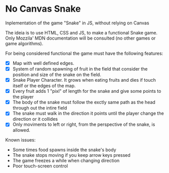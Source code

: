 # No Canvas Snake
 Inplementation of the game "Snake" in JS, without relying on Canvas

 The ideia is to use HTML, CSS and JS, to make a functional Snake game.
 Only Mozzila' MDN documentation will be consulted (no other games or game algorithms).

 For being considered functional the game must have the following features:

- [x] Map with well defined edges.
- [x] System of random spawning of fruit in the field that consider the position and size of the snake on the field.
- [x] Snake Player Character. It grows when eating fruits and dies if touch itself or the edges of the map.
- [x] Every fruit adds 1 "pixl" of length for the snake and give some points to the player
- [x] The body of the snake must follow the exctly same path as the head through out the intire field
- [x] The snake must walk in the direction it points until the player change the direction or it collides
- [x] Only moviments to left or right, from the perspective of the snake, is allowed.

Known issues:
- Some times food spawns inside the snake's body
- The snake stops moving if you keep arrow keys pressed
- The game freezes a while when changing direction
- Poor touch-screen control
